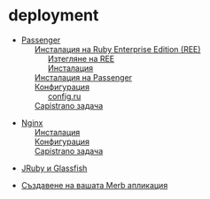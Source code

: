 # deployment

 <ul class='toc'><li><a href='/bg/deployment/passenger'>Passenger</a><ul style='list-style: none;'><li><a href='/bg/deployment/passenger#Инсталация_на_ruby_enterprise_edition_ree'>Инсталация на Ruby Enterprise Edition (REE)</a><ul style='list-style: none;'><li><a href='/bg/deployment/passenger#Изтегляне_на_ree'>Изтегляне на REE</a></li><li><a href='/bg/deployment/passenger#Инсталация'>Инсталация</a></li></ul></li><li><a href='/bg/deployment/passenger#Инсталация_на_passenger'>Инсталация на Passenger</a></li><li><a href='/bg/deployment/passenger#Конфигурация'>Конфигурация</a><ul style='list-style: none;'><li><a href='/bg/deployment/passenger#configru'>config.ru</a></li></ul></li><li><a href='/bg/deployment/passenger#capistrano_задача'>Capistrano задача</a></li></ul></li></ul>

<ul class='toc'><li><a href='/bg/deployment/nginx'>Nginx</a><ul style='list-style: none;'><li><a href='/bg/deployment/nginx#Инсталация'>Инсталация</a></li><li><a href='/bg/deployment/nginx#Конфигурация'>Конфигурация</a></li><li><a href='/bg/deployment/nginx#capistrano_задача'>Capistrano задача</a></li></ul></li></ul>

<ul class='toc'><li><a href='/bg/deployment/jruby'>JRuby и Glassfish</a></li></ul>

<ul class='toc'><li><a href='/bg/deployment/bundle'>Създавене на вашата Merb апликация</a></li></ul> 